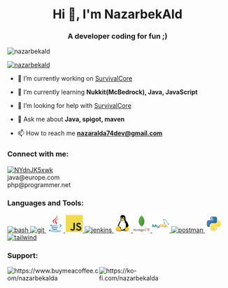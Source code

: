 <h1 align="center">Hi 👋, I'm NazarbekAld</h1>
<h3 align="center">A developer coding for fun ;)</h3>

<p align="left"> <img src="https://komarev.com/ghpvc/?username=nazarbekald&label=Profile%20visitors&color=b0b0b0&style=flat-square" alt="nazarbekald" /> </p>

<p align="left"> <a href="https://github.com/ryo-ma/github-profile-trophy"><img src="https://github-profile-trophy.vercel.app/?username=nazarbekald" alt="nazarbekald" /></a> </p>

- 🔨 I’m currently working on [SurvivalCore](https://github.com/NazarbekAld/SurvivalCore)

- 🌱 I’m currently learning **Nukkit(McBedrock), Java, JavaScript**

- 🙌 I’m looking for help with [SurvivalCore](https://github.com/NazarbekAld/SurvivalCore)

- 💬 Ask me about **Java, spigot, maven**

- 📫 How to reach me **nazaralda74dev@gmail.com**

<h3 align="left">Connect with me:</h3>
<p align="left">
<a href="https://discord.gg/NYdnJK5xwk" target="blank"><img align="center" src="https://raw.githubusercontent.com/rahuldkjain/github-profile-readme-generator/master/src/images/icons/Social/discord.svg" alt="NYdnJK5xwk" height="30" width="40" /></a>
<br />
java@europe.com
<br />
php@programmer.net
</p>

<h3 align="left">Languages and Tools:</h3>
<p align="left"> <a href="https://www.gnu.org/software/bash/" target="_blank" rel="noreferrer"> <img src="https://www.vectorlogo.zone/logos/gnu_bash/gnu_bash-icon.svg" alt="bash" width="40" height="40"/> </a> <a href="https://git-scm.com/" target="_blank" rel="noreferrer"> <img src="https://www.vectorlogo.zone/logos/git-scm/git-scm-icon.svg" alt="git" width="40" height="40"/> </a> <a href="https://www.java.com" target="_blank" rel="noreferrer"> <img src="https://raw.githubusercontent.com/devicons/devicon/master/icons/java/java-original.svg" alt="java" width="40" height="40"/> </a> <a href="https://developer.mozilla.org/en-US/docs/Web/JavaScript" target="_blank" rel="noreferrer"> <img src="https://raw.githubusercontent.com/devicons/devicon/master/icons/javascript/javascript-original.svg" alt="javascript" width="40" height="40"/> </a> <a href="https://www.jenkins.io" target="_blank" rel="noreferrer"> <img src="https://www.vectorlogo.zone/logos/jenkins/jenkins-icon.svg" alt="jenkins" width="40" height="40"/> </a> <a href="https://www.linux.org/" target="_blank" rel="noreferrer"> <img src="https://raw.githubusercontent.com/devicons/devicon/master/icons/linux/linux-original.svg" alt="linux" width="40" height="40"/> </a> <a href="https://www.mongodb.com/" target="_blank" rel="noreferrer"> <img src="https://raw.githubusercontent.com/devicons/devicon/master/icons/mongodb/mongodb-original-wordmark.svg" alt="mongodb" width="40" height="40"/> </a> <a href="https://www.mysql.com/" target="_blank" rel="noreferrer"> <img src="https://raw.githubusercontent.com/devicons/devicon/master/icons/mysql/mysql-original-wordmark.svg" alt="mysql" width="40" height="40"/> </a> <a href="https://postman.com" target="_blank" rel="noreferrer"> <img src="https://www.vectorlogo.zone/logos/getpostman/getpostman-icon.svg" alt="postman" width="40" height="40"/> </a> <a href="https://www.python.org" target="_blank" rel="noreferrer"> <img src="https://raw.githubusercontent.com/devicons/devicon/master/icons/python/python-original.svg" alt="python" width="40" height="40"/> </a> <a href="https://tailwindcss.com/" target="_blank" rel="noreferrer"> <img src="https://www.vectorlogo.zone/logos/tailwindcss/tailwindcss-icon.svg" alt="tailwind" width="40" height="40"/> </a> </p>

<h3 align="left">Support:</h3>
<p><a href="https://www.buymeacoffee.com/https://www.buymeacoffee.com/nazarbekalda"> <img align="left" src="https://cdn.buymeacoffee.com/buttons/v2/default-yellow.png" height="50" width="210" alt="https://www.buymeacoffee.com/nazarbekalda" /></a><a href="https://ko-fi.com/https://ko-fi.com/nazarbekalda"> <img align="left" src="https://cdn.ko-fi.com/cdn/kofi3.png?v=3" height="50" width="210" alt="https://ko-fi.com/nazarbekalda" /></a></p><br><br><br>
